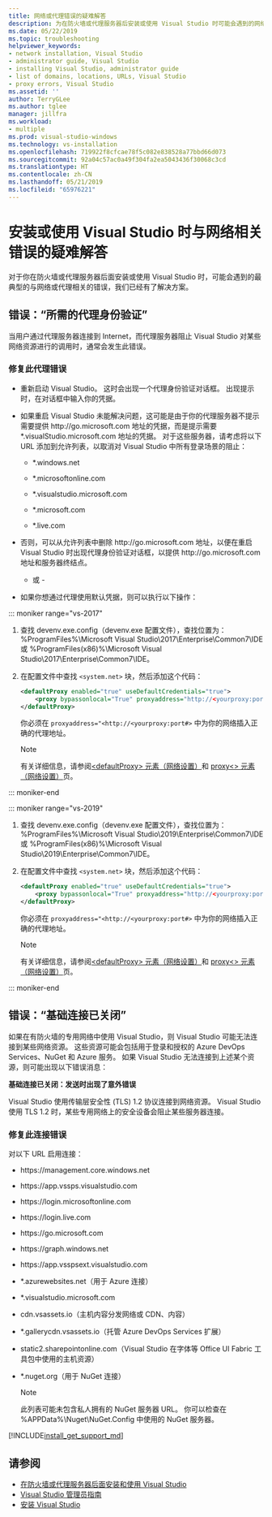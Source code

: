 ```yaml
---
title: 网络或代理错误的疑难解答
description: 为在防火墙或代理服务器后安装或使用 Visual Studio 时可能会遇到的网络或代理相关错误查找解决方案。
ms.date: 05/22/2019
ms.topic: troubleshooting
helpviewer_keywords:
- network installation, Visual Studio
- administrator guide, Visual Studio
- installing Visual Studio, administrator guide
- list of domains, locations, URLs, Visual Studio
- proxy errors, Visual Studio
ms.assetid: ''
author: TerryGLee
ms.author: tglee
manager: jillfra
ms.workload:
- multiple
ms.prod: visual-studio-windows
ms.technology: vs-installation
ms.openlocfilehash: 719922f8cfcae78f5c082e838528a77bbd66d073
ms.sourcegitcommit: 92a04c57ac0a49f304fa2ea5043436f30068c3cd
ms.translationtype: HT
ms.contentlocale: zh-CN
ms.lasthandoff: 05/21/2019
ms.locfileid: "65976221"
---
```

# <a name="troubleshooting-network-related-errors-when-you-install-or-use-visual-studio"></a>安装或使用 Visual Studio 时与网络相关错误的疑难解答

对于你在防火墙或代理服务器后面安装或使用 Visual Studio 时，可能会遇到的最典型的与网络或代理相关的错误，我们已经有了解决方案。

## <a name="error-proxy-authorization-required"></a>错误：“所需的代理身份验证”

当用户通过代理服务器连接到 Internet，而代理服务器阻止 Visual Studio 对某些网络资源进行的调用时，通常会发生此错误。

### <a name="to-fix-this-proxy-error"></a>修复此代理错误

- 重新启动 Visual Studio。 这时会出现一个代理身份验证对话框。 出现提示时，在对话框中输入你的凭据。

- 如果重启 Visual Studio 未能解决问题，这可能是由于你的代理服务器不提示需要提供 http:&#47;&#47;go.microsoft.com 地址的凭据，而是提示需要 &#42;.visualStudio.microsoft.com 地址的凭据。 对于这些服务器，请考虑将以下 URL 添加到允许列表，以取消对 Visual Studio 中所有登录场景的阻止：

    - &#42;.windows.net

    - &#42;.microsoftonline.com

    - &#42;.visualstudio.microsoft.com

    - &#42;.microsoft.com

    - &#42;.live.com

- 否则，可以从允许列表中删除 http:&#47;&#47;go.microsoft.com 地址，以便在重启 Visual Studio 时出现代理身份验证对话框，以提供 http:&#47;&#47;go.microsoft.com 地址和服务器终结点。

  - 或 -

- 如果你想通过代理使用默认凭据，则可以执行以下操作：

::: moniker range="vs-2017"

  1. 查找 devenv.exe.config（devenv.exe 配置文件），查找位置为：%ProgramFiles%\Microsoft Visual Studio\2017\Enterprise\Common7\IDE 或 %ProgramFiles(x86)%\Microsoft Visual Studio\2017\Enterprise\Common7\IDE。

  2. 在配置文件中查找 `<system.net>` 块，然后添加这个代码：

      ```xml
      <defaultProxy enabled="true" useDefaultCredentials="true">
          <proxy bypassonlocal="True" proxyaddress="http://<yourproxy:port#>"/>
      </defaultProxy>
      ```

      你必须在 `proxyaddress="<http://<yourproxy:port#>` 中为你的网络插入正确的代理地址。

     > [!NOTE]
     > 有关详细信息，请参阅[&lt;defaultProxy&gt; 元素（网络设置）](/dotnet/framework/configure-apps/file-schema/network/defaultproxy-element-network-settings/)和 [proxy&lt;&gt; 元素（网络设置）](/dotnet/framework/configure-apps/file-schema/network/proxy-element-network-settings)页。

::: moniker-end

::: moniker range="vs-2019"

  1. 查找 devenv.exe.config（devenv.exe 配置文件），查找位置为：%ProgramFiles%\Microsoft Visual Studio\2019\Enterprise\Common7\IDE 或 %ProgramFiles(x86)%\Microsoft Visual Studio\2019\Enterprise\Common7\IDE。

  2. 在配置文件中查找 `<system.net>` 块，然后添加这个代码：

      ```xml
      <defaultProxy enabled="true" useDefaultCredentials="true">
          <proxy bypassonlocal="True" proxyaddress="http://<yourproxy:port#>"/>
      </defaultProxy>
      ```

      你必须在 `proxyaddress="<http://<yourproxy:port#>` 中为你的网络插入正确的代理地址。

     > [!NOTE]
     > 有关详细信息，请参阅[&lt;defaultProxy&gt; 元素（网络设置）](/dotnet/framework/configure-apps/file-schema/network/defaultproxy-element-network-settings/)和 [proxy&lt;&gt; 元素（网络设置）](/dotnet/framework/configure-apps/file-schema/network/proxy-element-network-settings)页。

::: moniker-end

## <a name="error-the-underlying-connection-was-closed"></a>错误：“基础连接已关闭”

如果在有防火墙的专用网络中使用 Visual Studio，则 Visual Studio 可能无法连接到某些网络资源。 这些资源可能会包括用于登录和授权的 Azure DevOps Services、NuGet 和 Azure 服务。 如果 Visual Studio 无法连接到上述某个资源，则可能出现以下错误消息：

  **基础连接已关闭：发送时出现了意外错误**

Visual Studio 使用传输层安全性 (TLS) 1.2 协议连接到网络资源。 Visual Studio 使用 TLS 1.2 时，某些专用网络上的安全设备会阻止某些服务器连接。

### <a name="to-fix-this-connection-error"></a>修复此连接错误

对以下 URL 启用连接：

- https:&#47;&#47;management.core.windows.net

- https:&#47;&#47;app.vssps.visualstudio.com

- https:&#47;&#47;login.microsoftonline.com

- https:&#47;&#47;login.live.com

- https:&#47;&#47;go.microsoft.com

- https:&#47;&#47;graph.windows.net

- https:&#47;&#47;app.vsspsext.visualstudio.com

- &#42;.azurewebsites.net（用于 Azure 连接）

- &#42;.visualstudio.microsoft.com

- cdn.vsassets.io（主机内容分发网络或 CDN、内容）

- &#42;.gallerycdn.vsassets.io（托管 Azure DevOps Services 扩展）

- static2.sharepointonline.com（Visual Studio 在字体等 Office UI Fabric 工具包中使用的主机资源）

- &#42;.nuget.org（用于 NuGet 连接）

  > [!NOTE]
  > 此列表可能未包含私人拥有的 NuGet 服务器 URL。 你可以检查在 %APPData%\Nuget\NuGet.Config 中使用的 NuGet 服务器。

[!INCLUDE[install_get_support_md](includes/install_get_support_md.md)]

## <a name="see-also"></a>请参阅

* [在防火墙或代理服务器后面安装和使用 Visual Studio](install-and-use-visual-studio-behind-a-firewall-or-proxy-server.md)
* [Visual Studio 管理员指南](visual-studio-administrator-guide.md)
* [安装 Visual Studio](install-visual-studio.md)
